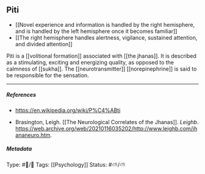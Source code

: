 ## Piti  # 

- [[Novel experience and information is handled by the right hemisphere, and is handled by the left hemisphere once it becomes familiar]]
- [[The right hemisphere handles alertness, vigilance, sustained attention, and divided attention]]

Piti is a [[volitional formation]] associated with [[the jhanas]]. It is described as a stimulating, exciting and energizing quality, as opposed to the calmness of [[sukha]]. The [[neurotransmitter]] [[norepinephrine]] is said to be responsible for the sensation.

___

##### References

- https://en.wikipedia.org/wiki/P%C4%ABti

- Brasington, Leigh. [[The Neurological Correlates of the Jhanas]]. _Leighb_. https://web.archive.org/web/20210116035202/http://www.leighb.com/jhananeuro.htm.

##### Metadata

Type: #🔵/🔵 
Tags: [[Psychology]]
Status: #⛅️/⛅️ 